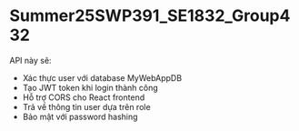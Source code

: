 # Summer25SWP391_SE1832_Group432
API này sẽ:

- Xác thực user với database MyWebAppDB
- Tạo JWT token khi login thành công
- Hỗ trợ CORS cho React frontend
- Trả về thông tin user dựa trên role
- Bảo mật với password hashing
